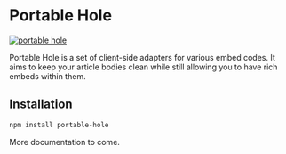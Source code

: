 # Portable Hole
[![portable hole](https://i.imgur.com/RsUlrGE.jpg)](https://vimeo.com/21509708)

Portable Hole is a set of client-side adapters for various embed codes. 
It aims to keep your article bodies clean while still allowing you 
to have rich embeds within them.

## Installation

```sh
npm install portable-hole
```

More documentation to come.
